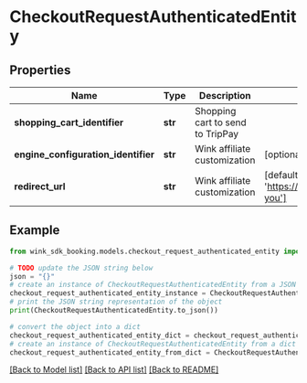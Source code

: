# CheckoutRequestAuthenticatedEntity


## Properties

Name | Type | Description | Notes
------------ | ------------- | ------------- | -------------
**shopping_cart_identifier** | **str** | Shopping cart to send to TripPay | 
**engine_configuration_identifier** | **str** | Wink affiliate customization | [optional] 
**redirect_url** | **str** | Wink affiliate customization | [default to 'https://ota.wink.travel/thank-you']

## Example

```python
from wink_sdk_booking.models.checkout_request_authenticated_entity import CheckoutRequestAuthenticatedEntity

# TODO update the JSON string below
json = "{}"
# create an instance of CheckoutRequestAuthenticatedEntity from a JSON string
checkout_request_authenticated_entity_instance = CheckoutRequestAuthenticatedEntity.from_json(json)
# print the JSON string representation of the object
print(CheckoutRequestAuthenticatedEntity.to_json())

# convert the object into a dict
checkout_request_authenticated_entity_dict = checkout_request_authenticated_entity_instance.to_dict()
# create an instance of CheckoutRequestAuthenticatedEntity from a dict
checkout_request_authenticated_entity_from_dict = CheckoutRequestAuthenticatedEntity.from_dict(checkout_request_authenticated_entity_dict)
```
[[Back to Model list]](../README.md#documentation-for-models) [[Back to API list]](../README.md#documentation-for-api-endpoints) [[Back to README]](../README.md)


